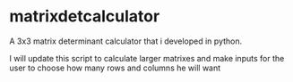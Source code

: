 # matrixdetcalculator
A 3x3 matrix determinant calculator that i developed in python.

I will update this script to calculate larger matrixes and make inputs for the user to choose how many rows and columns he will want
